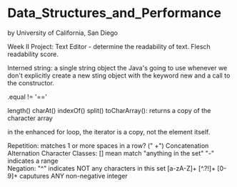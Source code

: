 # Data_Structures_and_Performance
by University of California, San Diego

Week II
Project: Text Editor - determine the readability of text.
Flesch readability score.

Interned string: a single string object the Java's going to use whenever we don't explicitly create a new sting object with the keyword new and a call to the constructor.

.equal != '=='

length()
charAt()
indexOf()
split()
toCharArray(): returns a copy of the character array

in the enhanced for loop, the iterator is a copy, not the element itself.

Repetition: matches 1 or more spaces in a row? (" +")
Concatenation
Alternation
Character Classes: [] mean match "anything in the set"   "-" indicates a range   
Negation: "^" indicates NOT any characters in this set   [a-zA-Z]+   [^.?!]+
[0-9]+ caputures ANY non-negative integer

